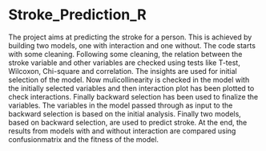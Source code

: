 # Stroke_Prediction_R
The project aims at predicting the stroke for a person. This is achieved by building two models, one with interaction and one without.
The code starts with some cleaning. Following some cleaning, the relation between the stroke variable and other variables are checked using tests like T-test, Wilcoxon, Chi-square and correlation. The insights are used for initial selection of the model. Now mulicollinearity is checked in the model with the initially selected variables and then interaction plot has been plotted to check interactions. Finally backward selection has been used to finalize the variables. The variables in the model passed through as input to the backward selection is based on the initial analysis. 
Finally two models, based on backward selection, are used to predict stroke.
At the end, the results from models with and without interaction are compared using confusionmatrix and the fitness of the model.
